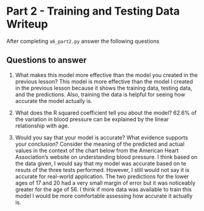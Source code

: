 # Part 2 - Training and Testing Data Writeup

After completing `a6_part2.py` answer the following questions

## Questions to answer

1. What makes this model more effective than the model you created in the previous lesson?
This model is more effective than the model I created in the previous lesson because it shows the training data, testing data, and the predictions. Also, training the data is helpful for seeing how accurate the model actually is. 

2. What does the R squared coefficient tell you about the model?
62.6% of the variation in blood pressure can be explained by the linear relationship with age. 


3. Would you say that your model is accurate? What evidence supports your conclusion? Consider the meaning of the predicted and actual values in the context of the chart below from the American Heart Association’s website on understanding blood pressure.
I think based on the data given, I would say that my model was accurate based on te resuts of the three tests performed. However, I still would not say it is accurate for real-world application. The two predictions for the lower ages of 17 and 20 had a very small margin of error but it was noticeably greater for the age of 56. I think if more data was available to train this model I would be more comfortable assessing how accurate it actually is. 
